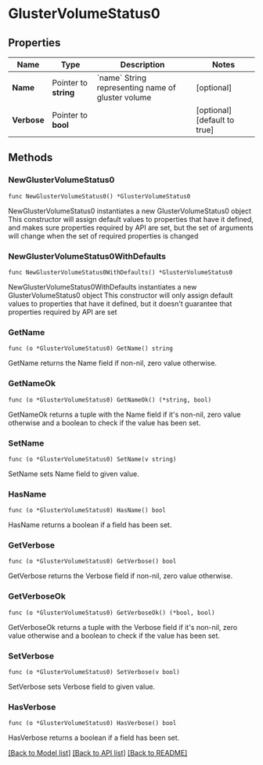 # GlusterVolumeStatus0

## Properties

Name | Type | Description | Notes
------------ | ------------- | ------------- | -------------
**Name** | Pointer to **string** | &#x60;name&#x60; String representing name of gluster volume | [optional] 
**Verbose** | Pointer to **bool** |  | [optional] [default to true]

## Methods

### NewGlusterVolumeStatus0

`func NewGlusterVolumeStatus0() *GlusterVolumeStatus0`

NewGlusterVolumeStatus0 instantiates a new GlusterVolumeStatus0 object
This constructor will assign default values to properties that have it defined,
and makes sure properties required by API are set, but the set of arguments
will change when the set of required properties is changed

### NewGlusterVolumeStatus0WithDefaults

`func NewGlusterVolumeStatus0WithDefaults() *GlusterVolumeStatus0`

NewGlusterVolumeStatus0WithDefaults instantiates a new GlusterVolumeStatus0 object
This constructor will only assign default values to properties that have it defined,
but it doesn't guarantee that properties required by API are set

### GetName

`func (o *GlusterVolumeStatus0) GetName() string`

GetName returns the Name field if non-nil, zero value otherwise.

### GetNameOk

`func (o *GlusterVolumeStatus0) GetNameOk() (*string, bool)`

GetNameOk returns a tuple with the Name field if it's non-nil, zero value otherwise
and a boolean to check if the value has been set.

### SetName

`func (o *GlusterVolumeStatus0) SetName(v string)`

SetName sets Name field to given value.

### HasName

`func (o *GlusterVolumeStatus0) HasName() bool`

HasName returns a boolean if a field has been set.

### GetVerbose

`func (o *GlusterVolumeStatus0) GetVerbose() bool`

GetVerbose returns the Verbose field if non-nil, zero value otherwise.

### GetVerboseOk

`func (o *GlusterVolumeStatus0) GetVerboseOk() (*bool, bool)`

GetVerboseOk returns a tuple with the Verbose field if it's non-nil, zero value otherwise
and a boolean to check if the value has been set.

### SetVerbose

`func (o *GlusterVolumeStatus0) SetVerbose(v bool)`

SetVerbose sets Verbose field to given value.

### HasVerbose

`func (o *GlusterVolumeStatus0) HasVerbose() bool`

HasVerbose returns a boolean if a field has been set.


[[Back to Model list]](../README.md#documentation-for-models) [[Back to API list]](../README.md#documentation-for-api-endpoints) [[Back to README]](../README.md)


